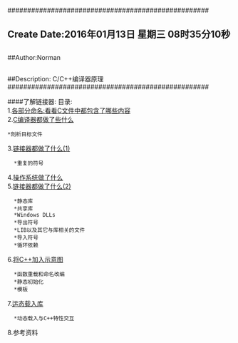 ###################################################
## Create Date:2016年01月13日 星期三 08时35分10秒
##
##Author:Norman
##
##Description: C/C++编译器原理
###################################################

####了解链接器:
目录:<br>
1.[各部分命名:看看C文件中都包含了哪些内容](./docs/Cfile.md) <br>
2.[C编译器都做了些什么](./docs/Ccompiler.md)<br>

    *剖析目标文件
3.[链接器都做了什么(1)](./docs/Linker.md)<br>

      *重复的符号
4.[操作系统做了什么](./docs/OSruntime.md)<br>
5.[链接器都做了什么(2)](./docs/Linker.md)<br>

      *静态库
      *共享库
      *Windows DLLs
      *导出符号
      *LIB以及其它与库相关的文件
      *导入符号
      *循环依赖
6.[将C++加入示意图](./docs/C++.md)

      *函数重载和命名改编
      *静态初始化
      *模板
7.[运态载入库](./docs/dynamiclibary.md)<br>

      *动态载入与C++特性交互
8.参考资料<br>
